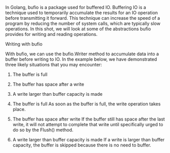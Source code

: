 In Golang, bufio is a package used for buffered IO. Buffering IO is a technique used to temporarily accumulate the results for an IO operation before transmitting it forward. This technique can increase the speed of a program by reducing the number of system calls, which are typically slow operations. In this shot, we will look at some of the abstractions bufio provides for writing and reading operations.

Writing with bufio

With bufio, we can use the bufio.Writer method to accumulate data into a buffer before writing to IO. In the example below, we have demonstrated three likely situations that you may encounter:

1. The buffer is full
2. The buffer has space after a write
3. A write larger than buffer capacity is made

1. The buffer is full
As soon as the buffer is full, the write operation takes place.

2. The buffer has space after write
If the buffer still has space after the last write, it will not attempt to complete that write until specifically urged to do so by the Flush() method.

3. A write larger than buffer capacity is made
If a write is larger than buffer capacity,​ the buffer is skipped because there is no need to buffer.
